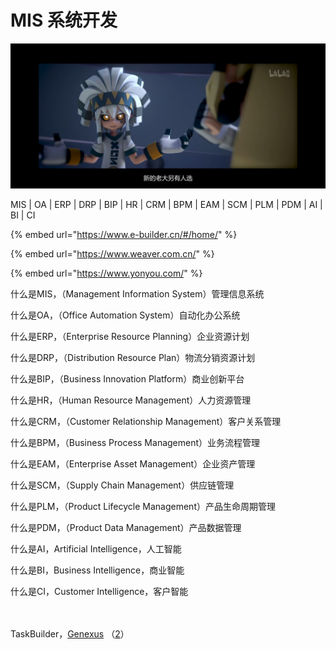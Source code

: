 # MIS 系统开发

![](../.gitbook/assets/QQ20210625-0.jpg)

MIS | OA | ERP | DRP | BIP | HR | CRM | BPM | EAM | SCM | PLM | PDM | AI | BI | CI



{% embed url="https://www.e-builder.cn/#/home/" %}

{% embed url="https://www.weaver.com.cn/" %}

{% embed url="https://www.yonyou.com/" %}



什么是MIS，（Management Information System）管理信息系统

什么是OA，（Office Automation System）自动化办公系统



什么是ERP，（Enterprise Resource Planning）企业资源计划

什么是DRP，（Distribution Resource Plan）物流分销资源计划



什么是BIP，（Business Innovation Platform）商业创新平台



什么是HR，（Human Resource Management）人力资源管理&#x20;

什么是CRM，（Customer Relationship Management）客户关系管理

什么是BPM，（Business Process Management）业务流程管理



什么是EAM，（Enterprise Asset Management）企业资产管理&#x20;

什么是SCM，（Supply Chain Management）供应链管理



什么是PLM，（Product Lifecycle Management）产品生命周期管理&#x20;

什么是PDM，（Product Data Management）产品数据管理



什么是AI，Artificial Intelligence，人工智能

什么是BI，Business Intelligence，商业智能&#x20;

什么是CI，Customer Intelligence，客户智能

\
\
TaskBuilder，[Genexus](https://www.genexus.com/en/) （[2](http://www.genexuschina.com/)）

